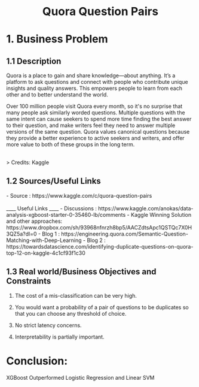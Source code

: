 <h1 style="text-align:center;font-size:30px;" > Quora Question Pairs </h1>
<h1> 1. Business Problem </h1>
<h2> 1.1 Description </h2>
<p>Quora is a place to gain and share knowledge—about anything. It’s a platform to ask questions and connect with people who contribute unique insights and quality answers. This empowers people to learn from each other and to better understand the world.</p>
<p>
Over 100 million people visit Quora every month, so it's no surprise that many people ask similarly worded questions. Multiple questions with the same intent can cause seekers to spend more time finding the best answer to their question, and make writers feel they need to answer multiple versions of the same question. Quora values canonical questions because they provide a better experience to active seekers and writers, and offer more value to both of these groups in the long term.
</p>
<br>
>     Credits: Kaggle 
<h2> 1.2 Sources/Useful Links</h2>
- Source : https://www.kaggle.com/c/quora-question-pairs
<br><br>____ Useful Links ____
- Discussions : https://www.kaggle.com/anokas/data-analysis-xgboost-starter-0-35460-lb/comments
- Kaggle Winning Solution and other approaches: https://www.dropbox.com/sh/93968nfnrzh8bp5/AACZdtsApc1QSTQc7X0H3QZ5a?dl=0
- Blog 1 : https://engineering.quora.com/Semantic-Question-Matching-with-Deep-Learning
- Blog 2 : https://towardsdatascience.com/identifying-duplicate-questions-on-quora-top-12-on-kaggle-4c1cf93f1c30
<h2>1.3 Real world/Business Objectives and Constraints </h2>

  1. The cost of a mis-classification can be very high.
  
  2. You would want a probability of a pair of questions to be duplicates so that you can choose any threshold of choice.
  
  3. No strict latency concerns.
  
  4. Interpretability is partially important.

# Conclusion: 
XGBoost Outperformed Logistic Regression and Linear SVM 

